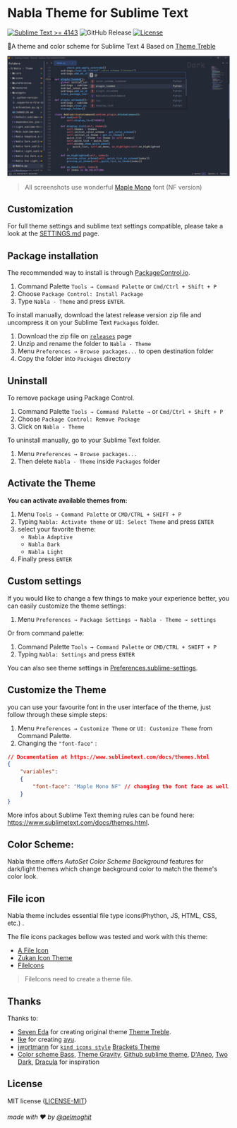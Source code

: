 # Nabla Theme for Sublime Text

[![Sublime Text >= 4143](https://img.shields.io/badge/Sublime_Text-%3E%3D%204143-orange?style=flat&logo=sublime-text)](https://www.sublimetext.com/download)
![GitHub Release](https://img.shields.io/github/v/release/aelmoghit/nabla-theme)
[![License](https://img.shields.io/github/license/aelmoghit/nabla-theme)](LICENSE)

🎨A theme and color scheme for Sublime Text 4
Based on [Theme Treble](https://github.com/53v3n3d4/Theme-Treble)

![Nabla Theme](assets/screenshots.gif)

> All screenshots use wonderful [Maple Mono](https://font.subf.dev/en/) font (NF version)



## Customization
For full theme settings and sublime text settings compatible, please take a look at the [SETTINGS.md](SETTINGS.md) page.



## Package installation

The recommended way to install is through [PackageControl.io]().  
1. Command Palette `Tools → Command Palette` or `Cmd/Ctrl + Shift + P`
2. Choose `Package Control: Install Package` 
3. Type `Nabla - Theme` and press `ENTER`.


To install manually, download the latest release version zip file and uncompress it on your Sublime Text `Packages` folder.  
1. Download the zip file on [`releases`](https://github.com/aelmoghit/Nabla-Theme/releases) page
2. Unzip and rename the folder to `Nabla - Theme`  
3. Menu `Preferences → Browse packages...` to open destination folder  
4. Copy the folder into `Packages` directory



## Uninstall

To remove package using Package Control.  
1. Command Palette `Tools → Command Palette →` or `Cmd/Ctrl + Shift + P` 
2. Choose `Package Control: Remove Package`
3. Click on `Nabla - Theme`

To uninstall manually, go to your Sublime Text folder.  
1. Menu `Preferences → Browse packages...`  
2. Then delete `Nabla - Theme` inside `Packages` folder  

## Activate the Theme

**You can activate available themes from:**

1. Menu `Tools → Command Palette` or `CMD/CTRL + SHIFT + P`
2. Typing `Nabla: Activate theme` or `UI: Select Theme` and press `ENTER`
3. select your favorite theme:
    - `Nabla Adaptive`
    - `Nabla Dark`
    - `Nabla Light`
3. Finally press `ENTER`

## Custom settings

If you would like to change a few things to make your experience better, you can easily customize the theme settings:

1. Menu `Preferences → Package Settings → Nabla - Theme → settings`

Or from command palette:

1. Command Palette `Tools → Command Palette` or `CMD/CTRL + SHIFT + P`
2. Typing `Nabla: Settings` and press `ENTER`


You can also see theme settings in [Preferences.sublime-settings](Preferences.sublime-settings).

## Customize the Theme
you can use your favourite font in the user interface of the theme, just follow through these simple steps:
1. Menu `Preferences → Customize Theme` or `UI: Customize Theme` from Command Palette.
2. Changing the `"font-face"` :
```json
// Documentation at https://www.sublimetext.com/docs/themes.html
{
    "variables":
    {
        "font-face": "Maple Mono NF" // changing the font face as well
    }
}
```
More infos about Sublime Text theming rules can be found here: https://www.sublimetext.com/docs/themes.html.

## Color Scheme:

Nabla theme offers _AutoSet Color Scheme Background_ features for dark/light themes which change background color to match the theme's color look.

## File icon 

Nabla theme includes essential file type icons(Phython, JS, HTML, CSS, etc.) .

The file icons packages bellow was tested and work with this theme: 
- [A File Icon](https://github.com/SublimeText/AFileIcon)   
- [Zukan Icon Theme](https://github.com/53v3n3d4/Zukan-Icon-Theme)
- [FileIcons](https://github.com/braver/FileIcons)  

> FileIcons need to create a theme file.


## Thanks 

Thanks to:

* [Seven Eda](https://github.com/53v3n3d4) for creating original theme [Theme Treble](https://github.com/53v3n3d4/Theme-Treble).
* [Ike](https://github.com/wbond) for creating [ayu](https://github.com/dempfi/ayu).
* [jwortmann](https://github.com/jwortmann) for [`kind icons style`](https://raw.githubusercontent.com/jwortmann/brackets-theme/master/img/kind_icons_dark.png) [Brackets Theme](https://github.com/jwortmann/brackets-theme)
* [Color scheme Bass](https://github.com/53v3n3d4/Color-Scheme-Bass), [Theme Gravity](https://packagecontrol.io/packages/Theme%20-%20Gravity), [Github sublime theme](https://github.com/mauroreisvieira/github-sublime-theme), [D'Aneo](https://github.com/SublimeText/Theme-DAneo/), [Two Dark](https://github.com/erremauro/TwoDark), [Dracula](https://draculatheme.com/sublime) for inspiration

## License
MIT license ([LICENSE-MIT](LICENSE))

###### made with ❤️ by [@aelmoghit](https://github.com/aelmoghit/)
